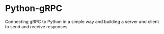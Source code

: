 # Python-gRPC
Connecting gRPC to Python in a simple way and building a server and client to send and receive responses
